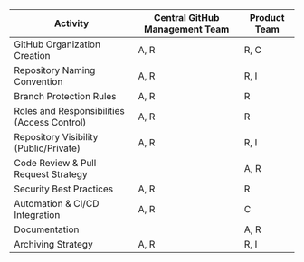 | **Activity**                         | **Central GitHub Management Team** | **Product Team**       |
|-------------------------------------|------------------------------------|-------------------------|
| GitHub Organization Creation        | A, R                               | R, C                    |
| Repository Naming Convention        | A, R                               | R, I                    |
| Branch Protection Rules             | A, R                               | R                       |
| Roles and Responsibilities (Access Control) | A, R                         | R                       |
| Repository Visibility (Public/Private) | A, R                           | R, I                    |
| Code Review & Pull Request Strategy |                                    | A, R                    |
| Security Best Practices             | A, R                               | R                       |
| Automation & CI/CD Integration      | A, R                               | C                       |
| Documentation                       |                                    | A, R                    |
| Archiving Strategy                  | A, R                               | R, I                    |
